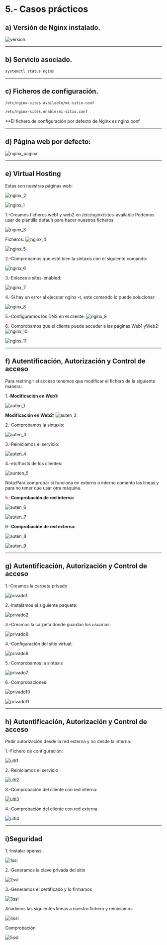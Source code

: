 # 5.- Casos prácticos

## a) Versión de Nginx instalado.
![version](https://i.ibb.co/KGx4SXf/version-nginx.png)

------------------------------------

## b) Servicio asociado.

```bash  
systemctl status nginx
````
----------------------------------------

## c) Ficheros de configuración.

```bash  
/etc/nginx-sites.available/mi-sitio.conf
````

```bash  
/etc/nginx-sites.enable/mi-sitio.conf
````

**El fichero de configuración por defecto de Nginx es nginx.conf

---------------------------------------------
## d) Página web por defecto:

![nginx_pagina](https://i.ibb.co/Y8tt6Wq/pagina-web.png)

---------------------------------------------------

## e) Virtual Hosting
Estas son nuestras páginas web:

![nginx_2](https://i.ibb.co/jrRLjxF/2.png)


![nginx_1](https://i.ibb.co/wWQCbdP/1.png)

1.-Creamos ficheros web1 y web2 en /etc/nginx/sites-available
Podemos usar de plantilla default para hacer nuestros ficheros

![nginx_3](https://i.ibb.co/16YTvkn/3.png)

Ficheros:
![nginx_4](https://i.ibb.co/jy73vGv/4.png)

![nginx_5](https://i.ibb.co/HpMZc0j/5.png)

2.-Comprobamos que esté bien la sintaxis con el siguiente comando:

![nginx_6](https://i.ibb.co/P6VkVMh/6.png)

3.-Enlaces a sites-enabled:

![nginx_7](https://i.ibb.co/Fmqzhxp/7.png)

4.-Si hay un error al ejecutar nginx -t, este comando lo puede solucionar:

![nginx_8](https://i.ibb.co/FsbTfJ1/8.png)

5.-Configuramos los DNS en el cliente:
![nginx_9](https://i.ibb.co/9ZhdkKV/9.png)

6.-Comprobamos que el cliente puede acceder a las páginas Web1 yWeb2:
![nginx_10](https://i.ibb.co/pxYYmk9/10.png)

![nginx_11](https://i.ibb.co/2MrXVv8/11.png)

------------------------------------------------------

## f) Autentificación, Autorización y Control de acceso
Para restringir el acceso tenemos que modificar el fichero de la siguiente manera:

1.-**Modificación en Web1:**

![auten_1](https://i.ibb.co/qkxy5wd/auten1.png)

**Modificación en Web2:**
![auten_2](https://i.ibb.co/kycjHZy/auten2.png)

2.-Comprobamos la sintaxis:

![auten_3](https://i.ibb.co/sVvs26F/auten3.png)

3.-Reiniciamos el servicio:

![auten_4](https://i.ibb.co/Chcvgsq/auten4.png)

4.-etc/hosts de los clientes:

![aunten_5](https://i.ibb.co/jyBMssS/auten5.png)

Nota:Para comprobar si funciona en externo o interno comento las líneas y para no tener que usar otra máquina.

5.-**Comprobación de red interna:**

![auten_6](https://i.ibb.co/qR5C83k/auten6.png)

![auten_7](https://i.ibb.co/xg16vZ6/auten7.png)


6.-**Comprobación de red externa:**

![auten_8](https://i.ibb.co/zxYy3Ry/auten8.png)

![auten_9](https://i.ibb.co/VSnvGrp/auten9.png)

-----------------------------------------------------------------------------------------------------

## g) Autentificación, Autorización y Control de acceso

1.-Creamos la carpeta privado

![privado1](https://i.ibb.co/qFzJphk/privado1.png)

2.-Instalamos el siguiente paquete:

![privado2](https://i.ibb.co/hK8z5MG/privado2.png)


3.-Creamos la carpeta donde guardan los usuarios:

![privado9](https://i.ibb.co/pf2w7XF/privado9.png)

4.-Configuración del sitio virtual:

![privado6](https://i.ibb.co/0mf0LdR/privado6.png)

5.-Comprobamos la sintaxis

![privado7](https://i.ibb.co/6HF5xRQ/privado7.png)


6.-Comprobaciones:

![privado10](https://i.ibb.co/GCRLGqv/privado10.png)

![privado11](https://i.ibb.co/GPty3hr/privado11.png)

-------------------------------------------------------------------------------------------

## h) Autentificación, Autorización y Control de acceso
Pedir autorización desde la red externa y no desde la interna.

1.-Fichero de configuración:

![ulti1](https://i.ibb.co/xXNMGkF/ultimo1.png)

2.-Reiniciamos el servicio

![ulti2](https://i.ibb.co/qp93w13/ultimo2.png)

3.-Comprobación del cliente con red interna:

![ulti3](https://i.ibb.co/VV85fF6/ultimo-externo-sin-auten.png)

4.-Comprobación del cliente con red externa

![ulti4](https://i.ibb.co/XYRXfrn/ultimo-externo.png)

---------------------------------------------------------------------------------------------

## i)Seguridad

1.-Instalar openssl.

![1ssl](https://i.ibb.co/QJzw2Sg/ssl-1.png)

2.-Generamos la clave privada del sitio

![2ssl](https://i.ibb.co/WtrzDFb/ssl-2.png)

3.-Generamos el certificado y lo firmamos

![3ssl](https://i.ibb.co/xXmLSYk/ssl-3.png)


Añadimos las siguientes lineas a nuestro fichero y reiniciamos

![4ssl](https://i.ibb.co/kHLnnZg/ssl-4.png)


Comprobación

![5ssl](https://i.ibb.co/QjptyBd/ssl-5.png)
